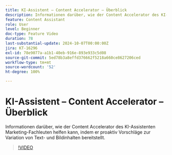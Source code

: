 ```yaml
---
title: KI-Assistent – Content Accelerator – Überblick
description: Informationen darüber, wie der Content Accelerator des KI-Assistenten Marketing-Fachleuten helfen kann, indem er proaktiv Vorschläge zur Variation von Text- und Bildinhalten bereitstellt.
feature: Content Assistant
role: User
level: Beginner
doc-type: Feature Video
duration: 78
last-substantial-update: 2024-10-07T00:00:00Z
jira: KT-16296
exl-id: 78e9077a-a1b1-40eb-916e-893e933c5d08
source-git-commit: 5ed78b3a8effd376662f5218a660ce8627206ced
workflow-type: tm+mt
source-wordcount: '52'
ht-degree: 100%

---
```


# KI-Assistent – Content Accelerator – Überblick

Informationen darüber, wie der Content Accelerator des KI-Assistenten Marketing-Fachleuten helfen kann, indem er proaktiv Vorschläge zur Variation von Text- und Bildinhalten bereitstellt.

>[!VIDEO](https://video.tv.adobe.com/v/3432772/?learn=on)
